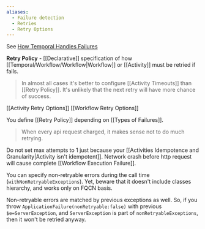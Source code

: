 ```yaml
---
aliases:
  - Failure detection
  - Retries
  - Retry Options
---
```

See [How Temporal Handles Failures](https://docs.temporal.io/encyclopedia/event-history/event-history-dotnet#How-History-Replay-Provides-Durable-Execution)

**Retry Policy** - [[Declarative]] specification of how [[Temporal/Workflow/Workflow|Workflow]] or [[Activity]] must be retried if fails.

> In almost all cases it's better to configure [[Activity Timeouts]] than [[Retry Policy]]. It's unlikely that the next retry will have more chance of success.

[[Activity Retry Options]]
[[Workflow Retry Options]]

You define [[Retry Policy]] depending on [[Types of Failures]].

> When every api request charged, it makes sense not to do much retrying.

Do not set max attempts to 1 just because your [[Activities Idempotence and Granularity|Activity isn't idempotent]]. Network crash before http request will cause complete [[Workflow Execution Failure]].

You can specify non-retryable errors during the call time (`withNonRetryableExceptions`). Yet, beware that it doesn't include classes hierarchy, and works only on FQCN basis. 

Non-retryable errors are matched by previous exceptions as well. So, if you throw `ApplicationFailure(nonRetryable:false)` with previous `$e=ServerException`, and `ServerException` is part of `nonRetryableExceptions`, then it won't be retried anyway.


